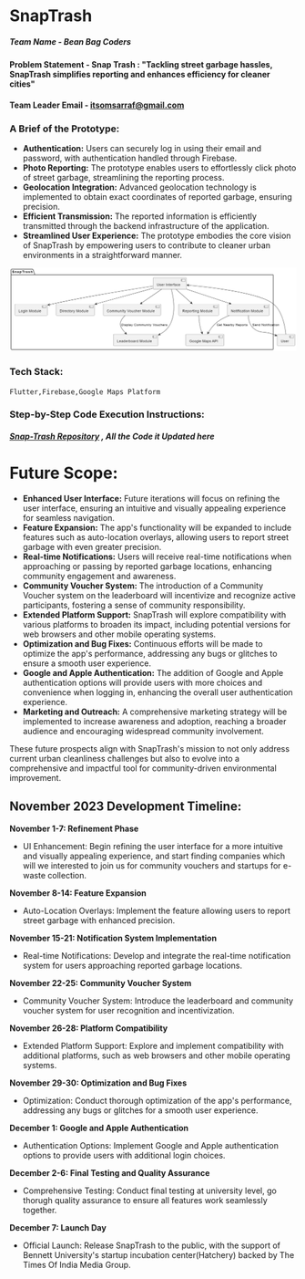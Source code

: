 # SnapTrash

##### Team Name - Bean Bag Coders

#### Problem Statement - Snap Trash : "Tackling street garbage hassles, SnapTrash simplifies reporting and enhances efficiency for cleaner cities"

#### Team Leader Email - itsomsarraf@gmail.com

### A Brief of the Prototype:

* **Authentication:** Users can securely log in using their email and password, with authentication handled through Firebase.
* **Photo Reporting:** The prototype enables users to effortlessly click photo of street garbage, streamlining the reporting process.
* **Geolocation Integration:** Advanced geolocation technology is implemented to obtain exact coordinates of reported garbage, ensuring precision.
* **Efficient Transmission:** The reported information is efficiently transmitted through the backend infrastructure of the application.
* **Streamlined User Experience:** The prototype embodies the core vision of SnapTrash by empowering users to contribute to cleaner urban environments in a straightforward manner.

![UML Diagram](SnapTrash-uml.png)

### Tech Stack:

    Flutter,Firebase,Google Maps Platform

### Step-by-Step Code Execution Instructions:

##### [Snap-Trash Repository](https://github.com/Utkarsh-m08/Snap-Trash) , All the Code it Updated here

# Future Scope:

* **Enhanced User Interface:** Future iterations will focus on refining the user interface, ensuring an intuitive and visually appealing experience for seamless navigation.
* **Feature Expansion:** The app's functionality will be expanded to include features such as auto-location overlays, allowing users to report street garbage with even greater precision.
* **Real-time Notifications:** Users will receive real-time notifications when approaching or passing by reported garbage locations, enhancing community engagement and awareness.
* **Community Voucher System:** The introduction of a Community Voucher system on the leaderboard will incentivize and recognize active participants, fostering a sense of community responsibility.
* **Extended Platform Support:** SnapTrash will explore compatibility with various platforms to broaden its impact, including potential versions for web browsers and other mobile operating systems.
* **Optimization and Bug Fixes:** Continuous efforts will be made to optimize the app's performance, addressing any bugs or glitches to ensure a smooth user experience.
* **Google and Apple Authentication:** The addition of Google and Apple authentication options will provide users with more choices and convenience when logging in, enhancing the overall user authentication experience.
* **Marketing and Outreach:** A comprehensive marketing strategy will be implemented to increase awareness and adoption, reaching a broader audience and encouraging widespread community involvement.

These future prospects align with SnapTrash's mission to not only address current urban cleanliness challenges but also to evolve into a comprehensive and impactful tool for community-driven environmental improvement.

## November 2023 Development Timeline:

**November 1-7: Refinement Phase**

* UI Enhancement: Begin refining the user interface for a more intuitive and visually appealing experience, and start finding companies which will we interested to join us for community vouchers and startups for e-waste collection.

**November 8-14: Feature Expansion**

* Auto-Location Overlays: Implement the feature allowing users to report street garbage with enhanced precision.

**November 15-21: Notification System Implementation**

* Real-time Notifications: Develop and integrate the real-time notification system for users approaching reported garbage locations.

**November 22-25: Community Voucher System**

* Community Voucher System: Introduce the leaderboard and community voucher system for user recognition and incentivization.

**November 26-28: Platform Compatibility**

* Extended Platform Support: Explore and implement compatibility with additional platforms, such as web browsers and other mobile operating systems.

**November 29-30: Optimization and Bug Fixes**

* Optimization: Conduct thorough optimization of the app's performance, addressing any bugs or glitches for a smooth user experience.

**December 1: Google and Apple Authentication**

* Authentication Options: Implement Google and Apple authentication options to provide users with additional login choices.

**December 2-6: Final Testing and Quality Assurance**

* Comprehensive Testing: Conduct final testing at university level, go thorugh quality assurance to ensure all features work seamlessly together.

**December 7: Launch Day**

* Official Launch: Release SnapTrash to the public, with the support of Bennett University's startup incubation center(Hatchery) backed by The Times Of India Media Group.
